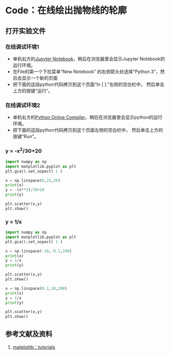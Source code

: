 # Code：在线绘出抛物线的轮廓

## 打开实验文件

### 在线调试环境1

- 单机右方的[Jupyter Notebook](https://mybinder.org/v2/gh/ipython/ipython-in-depth/master?filepath=binder/Index.ipynb)，稍后在浏览器里会显示Jupyter Notebook的运行环境。
- 在File的第一个下拉菜单“New Notebook” 的右侧箭头处选择“Python 3”，然后会显示一个新的页面
- 把下面的这段python代码拷贝到这个页面“In [ ]:”右侧的空白栏中， 然后单击上方的按键“运行”。

### 在线调试环境2

- 单机右方的[Python Online Compiler](https://trinket.io/python3/a5bd54189b)，稍后在浏览器里会显示python的运行环境。
- 把下面的这段python代码拷贝到这个页面左侧的空白栏中， 然后单击上方的按键“Run”。

### y = -x<sup>2</sup>/30+20
```python
import numpy as np
import matplotlib.pyplot as plt
plt.gca().set_aspect( 1 ) 

x = np.linspace(0,25,26)
print(x)
y = -(x**2)/30+20
print(y)

plt.scatter(x,y)
plt.show()
```

### y = 1/x
```python
import numpy as np
import matplotlib.pyplot as plt
plt.gca().set_aspect( 1 ) 

x = np.linspace(-10,-0.1,200)
print(x)
y = 1/x
print(y)

plt.scatter(x,y)
plt.show()

x = np.linspace(0.1,10,200)
print(x)
y = 1/x
print(y)

plt.scatter(x,y)
plt.show()
```

## 参考文献及资料

1. [matplotlib：tutorials](https://matplotlib.org/tutorials/index.html)

